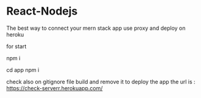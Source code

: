 # React-Nodejs
The best way to connect your mern stack app use proxy and deploy on heroku


for start

npm i 

cd app 
npm i


check also on gitignore file build and remove it to deploy the app
the url is : https://check-serverr.herokuapp.com/
